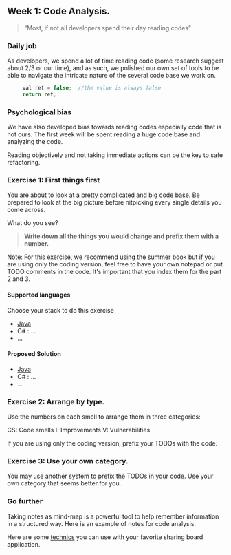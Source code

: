 ## Week 1: Code Analysis.

> “Most, if not all developers spend their day reading codes”

### Daily job

As developers, we spend a lot of time reading code (some research suggest about 2/3 or our time), and as such, we polished our own set of tools to be able to navigate the intricate nature of the several code base we work on.

```java
     val ret = false;  //the value is always false
     return ret;
```

### Psychological bias

We have also developed bias towards reading codes especially code that is not ours. The first week will be spent reading a huge code base and analyzing the code. 

Reading objectively and not taking immediate actions can be the key to safe refactoring.

### Exercise 1: First things first

You are about to look at a pretty complicated and big code base. Be prepared to look at the big picture before nitpicking every single details you come across.

What do you see? 

>**Write down all the things you would change and prefix them with a number.**

Note: For this exercise, we recommend using the summer book but if you are using only the coding version, feel free to have your own notepad or put TODO comments in the code. It's important that you index them for the part 2 and 3.

#### Supported languages

Choose your stack to do this exercise

- [Java](/exercise/java/week01-code-analysis/exercise/)
- C# : ...
- ...

#### Proposed Solution

- [Java](/solution/java/week01-code-analysis/exercise/)
- C# : ...
- ...

### Exercise 2: Arrange by type.

Use the numbers on each smell to arrange them in three categories:

CS: Code smells
I: Improvements
V: Vulnerabilities

If you are using only the coding version, prefix your TODOs with the code.

### Exercise 3: Use your own category.

You may use another system to prefix the TODOs in your code. Use your own category that seems better for you.

### Go further

Taking notes as mind-map is a powerful tool to help remember information in a structured way. Here is an example of notes for code analysis.

Here are some [technics](https://www.goodnotes.com/blog/mind-mapping-methods) you can use with your favorite sharing board application.